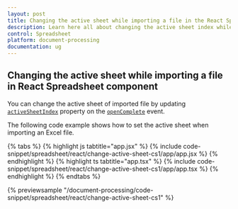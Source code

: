 ```yaml
---
layout: post
title: Changing the active sheet while importing a file in the React Spreadsheet component | Syncfusion
description: Learn here all about changing the active sheet index while importing a file in Syncfusion React Spreadsheet component of Syncfusion Essential JS 2 and more.
control: Spreadsheet 
platform: document-processing
documentation: ug
---
```


## Changing the active sheet while importing a file in React Spreadsheet component

You can change the active sheet of imported file by updating [`activeSheetIndex`](https://ej2.syncfusion.com/react/documentation/api/spreadsheet/#activesheetindex) property on the [`openComplete`](https://ej2.syncfusion.com/react/documentation/api/spreadsheet/#opencomplete) event.

The following code example shows how to set the active sheet when importing an Excel file.

{% tabs %}
{% highlight js tabtitle="app.jsx" %}
{% include code-snippet/spreadsheet/react/change-active-sheet-cs1/app/app.jsx %}
{% endhighlight %}
{% highlight ts tabtitle="app.tsx" %}
{% include code-snippet/spreadsheet/react/change-active-sheet-cs1/app/app.tsx %}
{% endhighlight %}
{% endtabs %}

{% previewsample "/document-processing/code-snippet/spreadsheet/react/change-active-sheet-cs1" %}